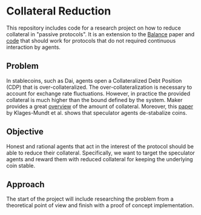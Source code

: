 # Collateral Reduction

This repository includes code for a research project on how to reduce collateral in "passive protocols". It is an extension to the [Balance](https://eprint.iacr.org/2019/675.pdf) paper and [code](https://github.com/nud3l/layered-tcr) that should work for protocols that do not required continuous interaction by agents.

## Problem
In stablecoins, such as Dai, agents open a Collateralized Debt Position (CDP) that is over-collateralized. The over-collateralization is necessary to account for exchange rate fluctuations. However, in practice the provided collateral is much higher than the bound defined by the system. Maker provides a great [overview](https://mkr.tools/system) of the amount of collateral. Moreover, this [paper](https://arxiv.org/abs/1906.02152) by Klages-Mundt et al. shows that speculator agents de-stabalize coins.

## Objective
Honest and rational agents that act in the interest of the protocol should be able to reduce their collateral. Specifically, we want to target the speculator agents and reward them with reduced collateral for keeping the underlying coin stable.

## Approach
The start of the project will include researching the problem from a theoretical point of view and finish with a proof of concept implementation.
